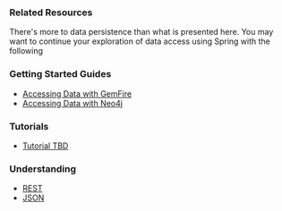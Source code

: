 ### Related Resources

There's more to data persistence than what is presented here. You may want to continue your exploration of data access using Spring with the following

### Getting Started Guides

* [Accessing Data with GemFire][gs-accessing-data-gemfire]
* [Accessing Data with Neo4j][gs-accessing-data-neo4j]

[gs-accessing-data-gemfire]: /guides/gs/accessing-data-gemfire/content
[gs-accessing-data-neo4j]: /guides/gs/accessing-data-neo4j/content

### Tutorials

* [Tutorial TBD][tut-tbd]

[tut-tbd]: /guides/tutorials/tbd

### Understanding

* [REST][u-rest]
* [JSON][u-json]

[u-rest]: /understanding/rest
[u-json]: /understanding/json
